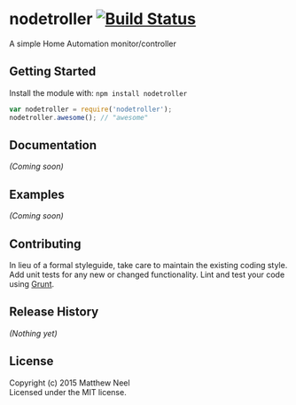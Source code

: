 # nodetroller [![Build Status](https://secure.travis-ci.org/mattneel/nodetroller.png?branch=master)](http://travis-ci.org/mattneel/nodetroller)

A simple Home Automation monitor/controller

## Getting Started
Install the module with: `npm install nodetroller`

```javascript
var nodetroller = require('nodetroller');
nodetroller.awesome(); // "awesome"
```

## Documentation
_(Coming soon)_

## Examples
_(Coming soon)_

## Contributing
In lieu of a formal styleguide, take care to maintain the existing coding style. Add unit tests for any new or changed functionality. Lint and test your code using [Grunt](http://gruntjs.com/).

## Release History
_(Nothing yet)_

## License
Copyright (c) 2015 Matthew Neel  
Licensed under the MIT license.
